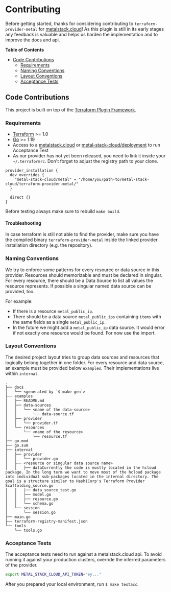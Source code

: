 # Contributing

Before getting started, thanks for considering contributing to `terraform-provider-metal` for [metalstack.cloud](https://metalstack.cloud)!
As this plugin is still in its early stages any feedback is valuable and helps us harden the implementation and to improve the docs and api.

**Table of Contents**

- [Code Contributions](#Code_Contributions)
  - [Requirements](#Requirements)
  - [Naming Conventions](#Naming_Conventions)
  - [Layout Conventions](#Layout_Conventions)
  - [Acceptance Tests](#Acceptance_Tests)

## Code Contributions

This project is built on top of the [Terraform Plugin Framework](https://github.com/hashicorp/terraform-plugin-framework).

### Requirements

- [Terraform](https://developer.hashicorp.com/terraform/downloads) >= 1.0
- [Go](https://golang.org/doc/install) >= 1.19
- Access to a [metalstack.cloud](https://metalstack.cloud) or [metal-stack-cloud/deployment](https://github.com/metal-stack-cloud/deployment) to run Acceptance Test
- As our provider has not yet been released, you need to link it inside your `~/.terraformrc`. Don't forget to adjust the registry path to your clone.

```
provider_installation {
  dev_overrides {
    "metal-stack-cloud/metal" = "/home/you/path-to/metal-stack-cloud/terraform-provider-metal/"
  }

  direct {}
}
```

Before testing always make sure to rebuild `make build`.

#### Troubleshooting

In case terraform is still not able to find the provider, make sure you have the compiled binary `terraform-provider-metal` inside the linked provider installation directory (e.g. the repository).

### Naming Conventions

We try to enforce some patterns for every resource or data source in this provider.
Resources should memorizable and must be declared in singular.
For every resource, there should be a Data Source to list all values the resource represents.
If possible a singular named data source can be provided, too.

For example:

- If there is a resource `metal_public_ip`.
- There should be a data source `metal_public_ips` containing `items` with the same fields as a single `metal_public_ip`.
- In the future we might add a `metal_public_ip` data source. It would error if not exactly one resource would be found. For now use the import.

### Layout Conventions

The desired project layout tries to group data sources and resources that logically belong together in one folder.
For every resource and data source, an example must be provided below `examples`. Their implementations live within `internal`.

```
.
├── docs
│   └── <generated by `$ make gen`>
├── examples
│   ├── README.md
│   ├── data-sources
│   │   └── <name of the data-source>
│   │       └── data-source.tf
│   ├── provider
│   │   └── provider.tf
│   └── resources
│       └── <name of the resource>
│           └── resource.tf
├── go.mod
├── go.sum
├── internal
│   ├── provider
│   │   └── provider.go
│   ├── <resource or singular data source name>
│   │   ├── dataCurrently the code is mostly located in the hcloud package. In the long term we want to move most of the hcloud package into individual sub-packages located in the internal directory. The goal is a structure similar to HashiCorp's Terraform Provider Scaffolding_source.go
│   │   ├── data_source_test.go
│   │   ├── model.go
│   │   ├── resource.go
│   │   └── schema.go
│   └── session
│       └── session.go
├── main.go
├── terraform-registry-manifest.json
└── tools
    └── tools.go
```

### Acceptance Tests

The acceptance tests need to run against a metalstack.cloud api. To avoid running it against your production clusters, override the inferred parameters of the provider.

```bash
export METAL_STACK_CLOUD_API_TOKEN="ey..."
```

After you prepared your local environment, run `$ make testacc`.
